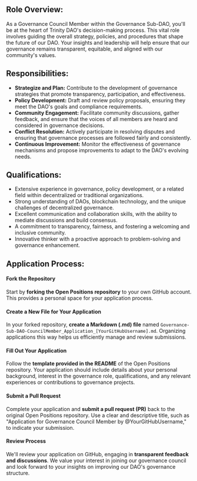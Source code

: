 ## Role Overview:
As a Governance Council Member within the Governance Sub-DAO, you'll be at the heart of Trinity DAO's decision-making process. This vital role involves guiding the overall strategy, policies, and procedures that shape the future of our DAO. Your insights and leadership will help ensure that our governance remains transparent, equitable, and aligned with our community's values.

## Responsibilities:

- **Strategize and Plan:** Contribute to the development of governance strategies that promote transparency, participation, and effectiveness.
- **Policy Development:** Draft and review policy proposals, ensuring they meet the DAO's goals and compliance requirements.
- **Community Engagement:** Facilitate community discussions, gather feedback, and ensure that the voices of all members are heard and considered in governance decisions.
- **Conflict Resolution:** Actively participate in resolving disputes and ensuring that governance processes are followed fairly and consistently.
- **Continuous Improvement:** Monitor the effectiveness of governance mechanisms and propose improvements to adapt to the DAO's evolving needs.

## Qualifications:

- Extensive experience in governance, policy development, or a related field within decentralized or traditional organizations.
- Strong understanding of DAOs, blockchain technology, and the unique challenges of decentralized governance.
- Excellent communication and collaboration skills, with the ability to mediate discussions and build consensus.
- A commitment to transparency, fairness, and fostering a welcoming and inclusive community.
- Innovative thinker with a proactive approach to problem-solving and governance enhancement.

## Application Process:

#### Fork the Repository
Start by **forking the Open Positions repository** to your own GitHub account. This provides a personal space for your application process.

#### Create a New File for Your Application
In your forked repository, **create a Markdown (.md) file** named `Governance-Sub-DAO-CouncilMember_Application_[YourGitHubUsername].md`. Organizing applications this way helps us efficiently manage and review submissions.

#### Fill Out Your Application
Follow the **template provided in the README** of the Open Positions repository. Your application should include details about your personal background, interest in the governance role, qualifications, and any relevant experiences or contributions to governance projects.

#### Submit a Pull Request
Complete your application and **submit a pull request (PR)** back to the original Open Positions repository. Use a clear and descriptive title, such as "Application for Governance Council Member by @YourGitHubUsername," to indicate your submission.

#### Review Process
We'll review your application on GitHub, engaging in **transparent feedback and discussions**. We value your interest in joining our governance council and look forward to your insights on improving our DAO's governance structure.
